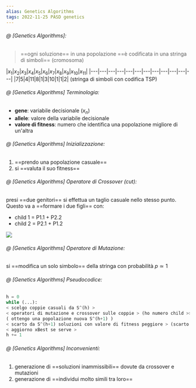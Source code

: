 ```yaml
---
alias: Genetics Algorithms
tags: 2022-11-25 PASD genetics
---
```


###### @ [Genetics Algorithms]:
> ==ogni soluzione== in una popolazione ==è codificata in una stringa di simboli== (cromosoma)

|$x_1$|$x_2$|$x_3$|$x_4$|$x_5$|$x_6$|$x_7$|$x_8$|$x_9$|$x_{10}$|$x_{11}$|
|---|---|---|---|---|---|---|---|---|---|---|---|
|7|5|4|11|8|1|3|10|1|1|2|
(stringa di simboli con codifica TSP)
<!--ID: 1670236970483-->



###### @ [Genetics Algorithms] Terminologia:
- **gene**: variabile decisionale ($x_n$)
- **allele**: valore della variabile decisionale
- **valore di fitness**: numero che identifica una popolazione migliore di un'altra
<!--ID: 1670236970488-->


###### @ [Genetics Algorithms] Inizializzazione:
1. ==prendo una popolazione casuale==
2. si ==valuta il suo fitness==
<!--ID: 1670236970492-->


###### @ [Genetics Algorithms] Operatore di Crossover (cut):
 presi ==due genitori== si effettua un taglio casuale nello stesso punto. Questo va a ==formare i due figli== con:
- child 1 = P1.1 + P2.2
- child 2 = P2.1 + P1.2
<!--ID: 1670236970497-->

![](Uni/PASD/img/parchils.jpeg)

###### @ [Genetics Algorithms] Operatore di Mutazione:
 si ==modifica un solo simbolo== della stringa con probabilità $p\simeq 1$
<!--ID: 1670236970501-->


###### @ [Genetics Algorithms] Pseudocodice:

```python
h = 0
while (...):
< scelgo coppie casuali da S^(h) >
< operatori di mutazione e crossover sulle coppie > (ho numero child >> numero parents)
( ottengo una popolazione nuova S^(h+1) )
< scarto da S^(h+1) soluzioni con valore di fitness peggiore > (scarto child peggiori)
< aggiorno xBest se serve >
h += 1
```
<!--ID: 1670236970506-->

###### @ [Genetics Algorithms] Inconvenienti:
1. generazione di ==soluzioni inammissibili== dovute da crossover e mutazioni
2. generazione di ==individui molto simili tra loro==
<!--ID: 1670238132091-->


